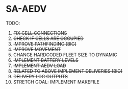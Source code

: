 # SA-AEDV

TODO:
1. ~~FIX CELL CONNECTIONS~~
2. ~~CHECK IF CELLS ARE OCCUPIED~~
3. ~~IMPROVE PATHFINDING [BIG]~~
4. ~~IMPROVE MOVEMENT~~
5. ~~CHANGE HARDCODED FLEET SIZE TO DYNAMIC~~
6. ~~IMPLEMENT BATTERY LEVELS~~
7. ~~IMPLEMENT AEDV LOAD~~
8. ~~RELATED TO ABOVE IMPLEMENT DELIVERIES [BIG]~~
9. ~~DELIVERY LOG OUTPUTS~~
10. STRETCH GOAL: IMPLEMENT MAKEFILE
